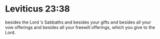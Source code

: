 # Leviticus 23:38

besides the Lord ’s Sabbaths and besides your gifts and besides all your vow offerings and besides all your freewill offerings, which you give to the Lord.
